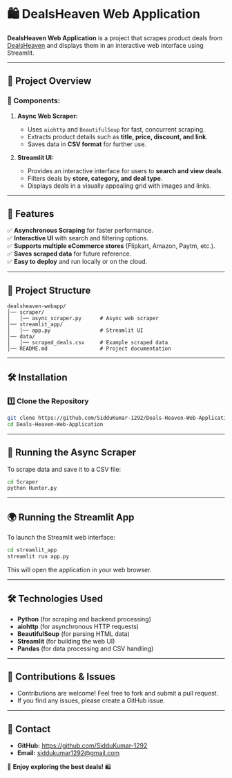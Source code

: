 # 🛍️ DealsHeaven Web Application

**DealsHeaven Web Application** is a project that scrapes product deals from [DealsHeaven](https://dealsheaven.in) and displays them in an interactive web interface using Streamlit.

---

## 📌 **Project Overview**

### **🔹 Components:**
1. **Async Web Scraper:**
   - Uses `aiohttp` and `BeautifulSoup` for fast, concurrent scraping.
   - Extracts product details such as **title, price, discount, and link**.
   - Saves data in **CSV format** for further use.

2. **Streamlit UI:**
   - Provides an interactive interface for users to **search and view deals**.
   - Filters deals by **store, category, and deal type**.
   - Displays deals in a visually appealing grid with images and links.

---

## 🚀 **Features**
✅ **Asynchronous Scraping** for faster performance.  
✅ **Interactive UI** with search and filtering options.  
✅ **Supports multiple eCommerce stores** (Flipkart, Amazon, Paytm, etc.).  
✅ **Saves scraped data** for future reference.  
✅ **Easy to deploy** and run locally or on the cloud.  

---

## 📂 **Project Structure**
```
dealsheaven-webapp/
│── scraper/
│   │── async_scraper.py      # Async web scraper
│── streamlit_app/
│   │── app.py                # Streamlit UI
│── data/
│   │── scraped_deals.csv     # Example scraped data
│── README.md                 # Project documentation
```

---

## 🛠 **Installation**

### **1️⃣ Clone the Repository**
```bash
git clone https://github.com/SidduKumar-1292/Deals-Heaven-Web-Application.git
cd Deals-Heaven-Web-Application
```

---

## 🔄 **Running the Async Scraper**
To scrape data and save it to a CSV file:
```bash
cd Scraper
python Hunter.py
```

---

## 🌍 **Running the Streamlit App**
To launch the Streamlit web interface:
```bash
cd streamlit_app
streamlit run app.py
```
This will open the application in your web browser.

---

## 🛠 **Technologies Used**
- **Python** (for scraping and backend processing)
- **aiohttp** (for asynchronous HTTP requests)
- **BeautifulSoup** (for parsing HTML data)
- **Streamlit** (for building the web UI)
- **Pandas** (for data processing and CSV handling)

---

## 🎉 **Contributions & Issues**
- Contributions are welcome! Feel free to fork and submit a pull request.
- If you find any issues, please create a GitHub issue.

---

## 📧 **Contact**
- **GitHub:** https://github.com/SidduKumar-1292
- **Email:** siddukumar1292@gmail.com

🚀 **Enjoy exploring the best deals!** 🛍️

